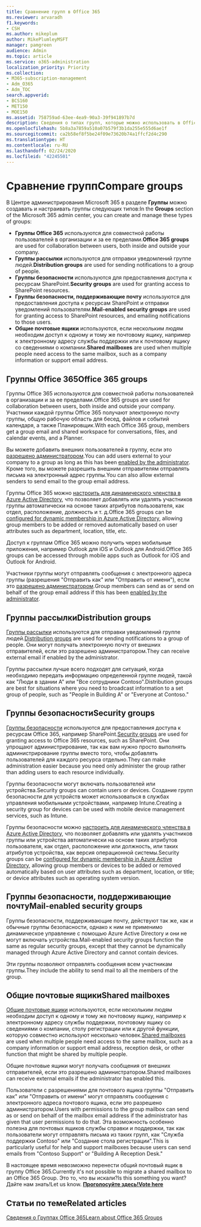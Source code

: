 ```yaml
---
title: Сравнение групп в Office 365
ms.reviewer: arvaradh
f1.keywords:
- CSH
ms.author: mikeplum
author: MikePlumleyMSFT
manager: pamgreen
audience: Admin
ms.topic: article
ms.service: o365-administration
localization_priority: Priority
ms.collection:
- M365-subscription-management
- Adm_O365
- Adm_TOC
search.appverid:
- BCS160
- MET150
- MOE150
ms.assetid: 758759ad-63ee-4ea9-90a3-39f941897b7d
description: Сведения о типах групп, которые можно использовать в Office 365.
ms.openlocfilehash: 5b8a3a7859a510a07b579f3b1da255e555d6ae1f
ms.sourcegitcommit: ca2b58ef8f5be24f09e73620b74a1ffcf2d4c290
ms.translationtype: HT
ms.contentlocale: ru-RU
ms.lasthandoff: 02/24/2020
ms.locfileid: "42245501"
---
```

# <a name="compare-groups"></a><span data-ttu-id="b9ec2-103">Сравнение групп</span><span class="sxs-lookup"><span data-stu-id="b9ec2-103">Compare groups</span></span>

<span data-ttu-id="b9ec2-104">В Центре администрирования Microsoft 365 в разделе **Группы** можно создавать и настраивать группы следующих типов:</span><span class="sxs-lookup"><span data-stu-id="b9ec2-104">In the **Groups** section of the Microsoft 365 admin center, you can create and manage these types of groups:</span></span> 

- <span data-ttu-id="b9ec2-105">**Группы Office 365** используются для совместной работы пользователей в организации и за ее пределами.</span><span class="sxs-lookup"><span data-stu-id="b9ec2-105">**Office 365 groups** are used for collaboration between users, both inside and outside your company.</span></span>
- <span data-ttu-id="b9ec2-106">**Группы рассылки** используются для отправки уведомлений группе людей.</span><span class="sxs-lookup"><span data-stu-id="b9ec2-106">**Distribution groups** are used for sending notifications to a group of people.</span></span>
- <span data-ttu-id="b9ec2-107">**Группы безопасности** используются для предоставления доступа к ресурсам SharePoint.</span><span class="sxs-lookup"><span data-stu-id="b9ec2-107">**Security groups** are used for granting access to SharePoint resources.</span></span>
- <span data-ttu-id="b9ec2-108">**Группы безопасности, поддерживающие почту** используются для предоставления доступа к ресурсам SharePoint и отправки уведомлений пользователям.</span><span class="sxs-lookup"><span data-stu-id="b9ec2-108">**Mail-enabled security groups** are used for granting access to SharePoint resources, and emailing notifications to those users.</span></span>
- <span data-ttu-id="b9ec2-109">**Общие почтовые ящики** используются, если нескольким людям необходим доступ к одному и тому же почтовому ящику, например к электронному адресу службы поддержки или к почтовому ящику со сведениями о компании.</span><span class="sxs-lookup"><span data-stu-id="b9ec2-109">**Shared mailboxes** are used when multiple people need access to the same mailbox, such as a company information or support email address.</span></span>

## <a name="office-365-groups"></a><span data-ttu-id="b9ec2-110">Группы Office 365</span><span class="sxs-lookup"><span data-stu-id="b9ec2-110">Office 365 groups</span></span>

<span data-ttu-id="b9ec2-111">Группы Office 365 используются для совместной работы пользователей в организации и за ее пределами.</span><span class="sxs-lookup"><span data-stu-id="b9ec2-111">Office 365 groups are used for collaboration between users, both inside and outside your company.</span></span> <span data-ttu-id="b9ec2-112">Участники каждой группы Office 365 получают электронную почту группы, общую рабочую область для бесед, файлов и событий календаря, а также Планировщик.</span><span class="sxs-lookup"><span data-stu-id="b9ec2-112">With each Office 365 group, members get a group email and shared workspace for conversations, files, and calendar events, and a Planner.</span></span>

<span data-ttu-id="b9ec2-113">Вы можете добавить внешних пользователей в группу, если это [разрешено администратором](manage-guest-access-in-groups.md).</span><span class="sxs-lookup"><span data-stu-id="b9ec2-113">You can add users external to your company to a group as long as this has been [enabled by the administrator](manage-guest-access-in-groups.md).</span></span> <span data-ttu-id="b9ec2-114">Кроме того, вы можете разрешить внешним отправителям отправлять письма на электронный адрес группы.</span><span class="sxs-lookup"><span data-stu-id="b9ec2-114">You can also allow external senders to send email to the group email address.</span></span>

<span data-ttu-id="b9ec2-115">Группы Office 365 можно [настроить для динамического членства в Azure Active Directory](https://docs.microsoft.com/azure/active-directory/users-groups-roles/groups-change-type), что позволяет добавлять или удалять участников группы автоматически на основе таких атрибутов пользователя, как отдел, расположение, должность и т. д.</span><span class="sxs-lookup"><span data-stu-id="b9ec2-115">Office 365 groups can be [configured for dynamic membership in Azure Active Directory](https://docs.microsoft.com/azure/active-directory/users-groups-roles/groups-change-type), allowing group members to be added or removed automatically based on user attributes such as department, location, title, etc.</span></span>

<span data-ttu-id="b9ec2-116">Доступ к группам Office 365 можно получить через мобильные приложения, например Outlook для iOS и Outlook для Android.</span><span class="sxs-lookup"><span data-stu-id="b9ec2-116">Office 365 groups can be accessed through mobile apps such as Outlook for iOS and Outlook for Android.</span></span>

<span data-ttu-id="b9ec2-117">Участники группы могут отправлять сообщения с электронного адреса группы (разрешения "Отправить как" или "Отправить от имени"), если это [разрешено администратором](allow-members-to-send-as-or-send-on-behalf-of-group.md).</span><span class="sxs-lookup"><span data-stu-id="b9ec2-117">Group members can send as or send on behalf of the group email address if this has been [enabled by the administrator](allow-members-to-send-as-or-send-on-behalf-of-group.md).</span></span>

## <a name="distribution-groups"></a><span data-ttu-id="b9ec2-118">Группы рассылки</span><span class="sxs-lookup"><span data-stu-id="b9ec2-118">Distribution groups</span></span>

<span data-ttu-id="b9ec2-119">[Группы рассылки](https://docs.microsoft.com/exchange/recipients-in-exchange-online/manage-distribution-groups/manage-distribution-groups) используются для отправки уведомлений группе людей.</span><span class="sxs-lookup"><span data-stu-id="b9ec2-119">[Distribution groups](https://docs.microsoft.com/exchange/recipients-in-exchange-online/manage-distribution-groups/manage-distribution-groups) are used for sending notifications to a group of people.</span></span> <span data-ttu-id="b9ec2-120">Они могут получать электронную почту от внешних отправителей, если это разрешено администратором.</span><span class="sxs-lookup"><span data-stu-id="b9ec2-120">They can receive external email if enabled by the administrator.</span></span>

<span data-ttu-id="b9ec2-121">Группы рассылки лучше всего подходят для ситуаций, когда необходимо передать информацию определенной группе людей, такой как "Люди в здании А" или "Все сотрудники Contoso".</span><span class="sxs-lookup"><span data-stu-id="b9ec2-121">Distribution groups are best for situations where you need to broadcast information to a set group of people, such as "People in Building A" or "Everyone at Contoso."</span></span>

## <a name="security-groups"></a><span data-ttu-id="b9ec2-122">Группы безопасности</span><span class="sxs-lookup"><span data-stu-id="b9ec2-122">Security groups</span></span>

<span data-ttu-id="b9ec2-123">[Группы безопасности](../email/create-edit-or-delete-a-security-group.md) используются для предоставления доступа к ресурсам Office 365, например SharePoint.</span><span class="sxs-lookup"><span data-stu-id="b9ec2-123">[Security groups](../email/create-edit-or-delete-a-security-group.md) are used for granting access to Office 365 resources, such as SharePoint.</span></span> <span data-ttu-id="b9ec2-124">Они упрощают администрирование, так как вам нужно просто выполнять администрирование группы вместо того, чтобы добавлять пользователей для каждого ресурса отдельно.</span><span class="sxs-lookup"><span data-stu-id="b9ec2-124">They can make administration easier because you need only administer the group rather than adding users to each resource individually.</span></span>

<span data-ttu-id="b9ec2-125">Группы безопасности могут включать пользователей или устройства.</span><span class="sxs-lookup"><span data-stu-id="b9ec2-125">Security groups can contain users or devices.</span></span> <span data-ttu-id="b9ec2-126">Создание групп безопасности для устройств может использоваться в службах управления мобильными устройствами, например Intune.</span><span class="sxs-lookup"><span data-stu-id="b9ec2-126">Creating a security group for devices can be used with mobile device management services, such as Intune.</span></span>

<span data-ttu-id="b9ec2-127">Группы безопасности можно [настроить для динамического членства в Azure Active Directory](https://docs.microsoft.com/azure/active-directory/users-groups-roles/groups-change-type), что позволяет добавлять или удалять участников группы или устройства автоматически на основе таких атрибутов пользователя, как отдел, расположение или должность, или таких атрибутов устройства, как версия операционной системы.</span><span class="sxs-lookup"><span data-stu-id="b9ec2-127">Security groups can be [configured for dynamic membership in Azure Active Directory](https://docs.microsoft.com/azure/active-directory/users-groups-roles/groups-change-type), allowing group members or devices to be added or removed automatically based on user attributes such as department, location, or title; or device attributes such as operating system version.</span></span>

## <a name="mail-enabled-security-groups"></a><span data-ttu-id="b9ec2-128">Группы безопасности, поддерживающие почту</span><span class="sxs-lookup"><span data-stu-id="b9ec2-128">Mail-enabled security groups</span></span>

<span data-ttu-id="b9ec2-129">Группы безопасности, поддерживающие почту, действуют так же, как и обычные группы безопасности, однако к ним не применимо динамическое управление с помощью Azure Active Directory и они не могут включать устройства.</span><span class="sxs-lookup"><span data-stu-id="b9ec2-129">Mail-enabled security groups function the same as regular security groups, except that they cannot be dynamically managed through Azure Active Directory and cannot contain devices.</span></span>

<span data-ttu-id="b9ec2-130">Эти группы позволяют отправлять сообщения всем участникам группы.</span><span class="sxs-lookup"><span data-stu-id="b9ec2-130">They include the ability to send mail to all the members of the group.</span></span>

## <a name="shared-mailboxes"></a><span data-ttu-id="b9ec2-131">Общие почтовые ящики</span><span class="sxs-lookup"><span data-stu-id="b9ec2-131">Shared mailboxes</span></span>

<span data-ttu-id="b9ec2-132">[Общие почтовые ящики](../email/create-a-shared-mailbox.md) используются, если нескольким людям необходим доступ к одному и тому же почтовому ящику, например к электронному адресу службы поддержки, почтовому ящику со сведениями о компании, столу регистрации или к другой функции, которую совместно используют несколько человек.</span><span class="sxs-lookup"><span data-stu-id="b9ec2-132">[Shared mailboxes](../email/create-a-shared-mailbox.md) are used when multiple people need access to the same mailbox, such as a company information or support email address, reception desk, or other function that might be shared by multiple people.</span></span>

<span data-ttu-id="b9ec2-133">Общие почтовые ящики могут получать сообщения от внешних отправителей, если это разрешено администратором.</span><span class="sxs-lookup"><span data-stu-id="b9ec2-133">Shared mailboxes can receive external emails if the administrator has enabled this.</span></span>

<span data-ttu-id="b9ec2-134">Пользователи с разрешениями для почтового ящика группы "Отправить как" или "Отправить от имени" могут отправлять сообщения с электронного адреса почтового ящика, если это разрешено администратором.</span><span class="sxs-lookup"><span data-stu-id="b9ec2-134">Users with permissions to the group mailbox can send as or send on behalf of the mailbox email address if the administrator has given that user permissions to do that.</span></span> <span data-ttu-id="b9ec2-135">Эта возможность особенно полезна для почтовых ящиков службы справки и поддержки, так как пользователи могут отправлять письма из таких групп, как "Служба поддержки Contoso" или "Создание стола регистрации".</span><span class="sxs-lookup"><span data-stu-id="b9ec2-135">This is particularly useful for help and support mailboxes because users can send emails from "Contoso Support" or "Building A Reception Desk."</span></span>

<span data-ttu-id="b9ec2-136">В настоящее время невозможно перенести общий почтовый ящик в группу Office 365.</span><span class="sxs-lookup"><span data-stu-id="b9ec2-136">Currently it's not possible to migrate a shared mailbox to an Office 365 Group.</span></span> <span data-ttu-id="b9ec2-137">Это то, что вы искали?</span><span class="sxs-lookup"><span data-stu-id="b9ec2-137">Is this something you want?</span></span> <span data-ttu-id="b9ec2-138">Дайте нам знать!</span><span class="sxs-lookup"><span data-stu-id="b9ec2-138">Let us know.</span></span> <span data-ttu-id="b9ec2-139">**[Проголосуйте здесь!](https://go.microsoft.com/fwlink/?linkid=871518)**</span><span class="sxs-lookup"><span data-stu-id="b9ec2-139">**[Vote here](https://go.microsoft.com/fwlink/?linkid=871518)**</span></span>

## <a name="related-articles"></a><span data-ttu-id="b9ec2-140">Статьи по теме</span><span class="sxs-lookup"><span data-stu-id="b9ec2-140">Related articles</span></span>

[<span data-ttu-id="b9ec2-141">Сведения о Группах Office 365</span><span class="sxs-lookup"><span data-stu-id="b9ec2-141">Learn about Office 365 Groups</span></span>](https://support.office.com/article/b565caa1-5c40-40ef-9915-60fdb2d97fa2)
